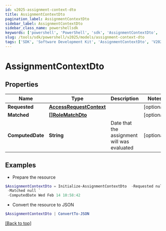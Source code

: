 ```yaml
---
id: v2025-assignment-context-dto
title: AssignmentContextDto
pagination_label: AssignmentContextDto
sidebar_label: AssignmentContextDto
sidebar_class_name: powershellsdk
keywords: ['powershell', 'PowerShell', 'sdk', 'AssignmentContextDto', 'V2025AssignmentContextDto'] 
slug: /tools/sdk/powershell/v2025/models/assignment-context-dto
tags: ['SDK', 'Software Development Kit', 'AssignmentContextDto', 'V2025AssignmentContextDto']
---
```



# AssignmentContextDto

## Properties

Name | Type | Description | Notes
------------ | ------------- | ------------- | -------------
**Requested** | [**AccessRequestContext**](access-request-context) |  | [optional] 
**Matched** | [**[]RoleMatchDto**](role-match-dto) |  | [optional] 
**ComputedDate** | **String** | Date that the assignment will was evaluated | [optional] 

## Examples

- Prepare the resource
```powershell
$AssignmentContextDto = Initialize-AssignmentContextDto  -Requested null `
 -Matched null `
 -ComputedDate Wed Feb 14 10:58:42
```

- Convert the resource to JSON
```powershell
$AssignmentContextDto | ConvertTo-JSON
```


[[Back to top]](#) 

